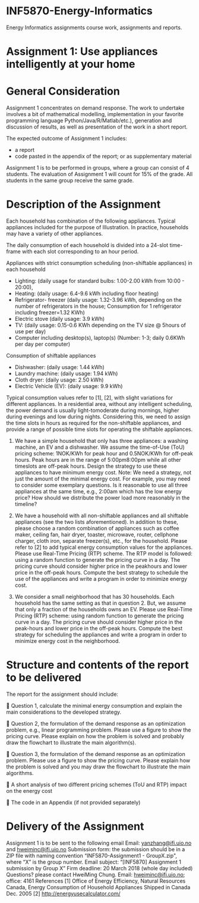 # INF5870-Energy-Informatics
Energy Informatics assignments course work, assignments and reports.

# Assignment 1: Use appliances intelligently at your home

# General Consideration
Assignment 1 concentrates on demand response. The work to undertake involves a bit of
mathematical modelling, implementation in your favorite programming language
Python/Java/R/Matlab/etc.), generation and discussion of results, as well as presentation of
the work in a short report.

The expected outcome of Assignment 1 includes:
- a report
- code pasted in the appendix of the report; or as supplementary material

Assignment 1 is to be performed in groups, where a group can consist of 4 students.
The evaluation of Assignment 1 will count for 15% of the grade. All students in the same
group receive the same grade.

# Description of the Assignment
Each household has combination of the following appliances. Typical appliances included for
the purpose of Illustration. In practice, households may have a variety of other appliances.

The daily consumption of each household is divided into a 24-slot time-frame with each slot
corresponding to an hour period.

Appliances with strict consumption scheduling (non-shiftable appliances) in each household
- Lighting: (daily usage for standard bulbs: 1.00-2.00 kWh from 10:00 - 20:00),
- Heating: (daily usage: 6.4-9.6 kWh including floor heating)
- Refrigerator- freezer (daily usage: 1.32-3.96 kWh, depending on the number of
  refrigerators in the house; Consumption for 1 refrigerator including freezer=1.32 KWh)
- Electric stove (daily usage: 3.9 kWh)
- TV: (daily usage: 0.15-0.6 KWh depending on the TV size @ 5hours of use per day)
- Computer including desktop(s), laptop(s) (Number: 1-3; daily 0.6KWh per day per computer)

Consumption of shiftable appliances
- Dishwasher: (daily usage: 1.44 kWh)
- Laundry machine: (daily usage: 1.94 kWh)
- Cloth dryer: (daily usage: 2.50 kWh)
- Electric Vehicle (EV): (daily usage: 9.9 kWh)

Typical consumption values refer to [1], [2], with slight variations for different appliances. In
a residential area, without any intelligent scheduling, the power demand is usually light-tomoderate
during mornings, higher during evenings and low during nights. Considering this,
we need to assign the time slots in hours as required for the non-shiftable appliances, and
provide a range of possible time slots for operating the shiftable appliances.

1. We have a simple household that only has three appliances: a washing machine, an EV
and a dishwasher. We assume the time-of-Use (ToU) pricing scheme: 1NOK/KWh for
peak hour and 0.5NOK/KWh for off-peak hours. Peak hours are in the range of 5:00pm8:00pm
while all other timeslots are off-peak hours. Design the strategy to use these
appliances to have minimum energy cost.
Note: We need a strategy, not just the amount of the minimal energy cost. For example,
you may need to consider some exemplary questions. Is it reasonable to use all three
appliances at the same time, e.g., 2:00am which has the low energy price? How should
we distribute the power load more reasonably in the timeline?


2. We have a household with all non-shiftable appliances and all shiftable appliances (see
the two lists aforementioned). In addition to these, please choose a random combination
of appliances such as coffee maker, ceiling fan, hair dryer, toaster, microwave, router,
cellphone charger, cloth iron, separate freezer(s), etc., for the household. Please refer to
[2] to add typical energy consumption values for the appliances. Please use Real-Time
Pricing (RTP) scheme. The RTP model is followed: using a random function to generate
the pricing curve in a day. The pricing curve should consider higher price in the peakhours
and lower price in the off-peak hours. Compute the best strategy to schedule the
use of the appliances and write a program in order to minimize energy cost.


3. We consider a small neighborhood that has 30 households. Each household has the same
setting as that in question 2. But, we assume that only a fraction of the households owns
an EV. Please use Real-Time Pricing (RTP) scheme: using random function to generate the
pricing curve in a day. The pricing curve should consider higher price in the peak-hours
and lower price in the off-peak hours. Compute the best strategy for scheduling the
appliances and write a program in order to minimize energy cost in the neighborhood.

# Structure and contents of the report to be delivered
The report for the assignment should include:

 Question 1, calculate the minimal energy consumption and explain the main
considerations to the developed strategy.

 Question 2, the formulation of the demand response as an optimization problem, e.g.,
linear programming problem. Please use a figure to show the pricing curve. Please
explain on how the problem is solved and probably draw the flowchart to illustrate the
main algorithm(s).

 Question 3, the formulation of the demand response as an optimization problem. Please
use a figure to show the pricing curve. Please explain how the problem is solved and you
may draw the flowchart to illustrate the main algorithms.

 A short analysis of two different pricing schemes (ToU and RTP) impact on the energy
cost

 The code in an Appendix (if not provided separately)


# Delivery of the Assignment
Assignment 1 is to be sent to the following email
Email: yanzhang@ifi.uio.no and hweiminc@ifi.uio.no
Submission form: the submission should be in a ZIP file with naming convention 
“INF5870-Assignment1 - GroupX.zip", where “X” is the group number.
Email subject: “[INF5870] Assignment 1 submission by Group X”
Firm deadline: 20 March 2018 (whole day included)
Questions? please contact HweiMing Chung. Email: hweiminc@ifi.uio.no; office: 4161
References
[1] Office of Energy Efficiency, Natural Resources Canada, Energy Consumption of Household
Appliances Shipped in Canada Dec. 2005
[2] http://energyusecalculator.com/
